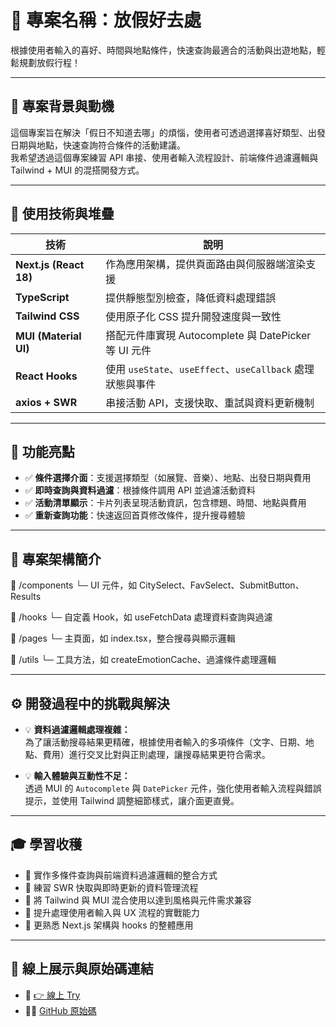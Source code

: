 # 🌴 專案名稱：放假好去處

根據使用者輸入的喜好、時間與地點條件，快速查詢最適合的活動與出遊地點，輕鬆規劃放假行程！

---

## 🔎 專案背景與動機

這個專案旨在解決「假日不知道去哪」的煩惱，使用者可透過選擇喜好類型、出發日期與地點，快速查詢符合條件的活動建議。  
我希望透過這個專案練習 API 串接、使用者輸入流程設計、前端條件過濾邏輯與 Tailwind + MUI 的混搭開發方式。

---

## 🧪 使用技術與堆疊

| 技術                   | 說明                                                       |
| ---------------------- | ---------------------------------------------------------- |
| **Next.js (React 18)** | 作為應用架構，提供頁面路由與伺服器端渲染支援               |
| **TypeScript**         | 提供靜態型別檢查，降低資料處理錯誤                         |
| **Tailwind CSS**       | 使用原子化 CSS 提升開發速度與一致性                        |
| **MUI (Material UI)**  | 搭配元件庫實現 Autocomplete 與 DatePicker 等 UI 元件       |
| **React Hooks**        | 使用 `useState`、`useEffect`、`useCallback` 處理狀態與事件 |
| **axios + SWR**        | 串接活動 API，支援快取、重試與資料更新機制                 |

---

## 🧩 功能亮點

- ✅ **條件選擇介面**：支援選擇類型（如展覽、音樂）、地點、出發日期與費用
- ✅ **即時查詢與資料過濾**：根據條件調用 API 並過濾活動資料
- ✅ **活動清單顯示**：卡片列表呈現活動資訊，包含標題、時間、地點與費用
- ✅ **重新查詢功能**：快速返回首頁修改條件，提升搜尋體驗

---

## 🧱 專案架構簡介

📁 /components
└─ UI 元件，如 CitySelect、FavSelect、SubmitButton、Results

📁 /hooks
└─ 自定義 Hook，如 useFetchData 處理資料查詢與過濾

📁 /pages
└─ 主頁面，如 index.tsx，整合搜尋與顯示邏輯

📁 /utils
└─ 工具方法，如 createEmotionCache、過濾條件處理邏輯

---

## ⚙️ 開發過程中的挑戰與解決

- 💡 **資料過濾邏輯處理複雜：**  
  為了讓活動搜尋結果更精確，根據使用者輸入的多項條件（文字、日期、地點、費用）進行交叉比對與正則處理，讓搜尋結果更符合需求。

- 💡 **輸入體驗與互動性不足：**  
  透過 MUI 的 `Autocomplete` 與 `DatePicker` 元件，強化使用者輸入流程與錯誤提示，並使用 Tailwind 調整細節樣式，讓介面更直覺。

---

## 🎓 學習收穫

- 🔹 實作多條件查詢與前端資料過濾邏輯的整合方式
- 🔹 練習 SWR 快取與即時更新的資料管理流程
- 🔹 將 Tailwind 與 MUI 混合使用以達到風格與元件需求兼容
- 🔹 提升處理使用者輸入與 UX 流程的實戰能力
- 🔹 更熟悉 Next.js 架構與 hooks 的整體應用

---

## 🚀 線上展示與原始碼連結

- 🔗 [👉 線上 Try ](https://next-ts-where-to-play.vercel.app/)
- 🧑‍💻 [GitHub 原始碼](https://github.com/54hanyi/next-ts-whereToPlay)

